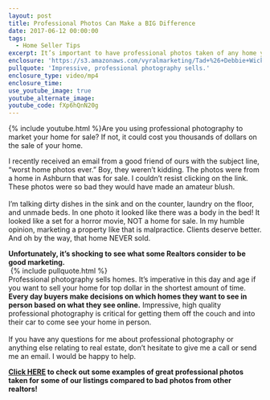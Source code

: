 ```yaml
---
layout: post
title: Professional Photos Can Make a BIG Difference
date: 2017-06-12 00:00:00
tags:
  - Home Seller Tips
excerpt: It’s important to have professional photos taken of any home you are selling. You’re starting off at a huge disadvantage without them.
enclosure: 'https://s3.amazonaws.com/vyralmarketing/Tad+%26+Debbie+Wicker/Videos/Northern+Virginia+Real+Estate-+Worst+Home+Photos+Ever%2521.mp4'
pullquote: 'Impressive, professional photography sells.'
enclosure_type: video/mp4
enclosure_time:
use_youtube_image: true
youtube_alternate_image:
youtube_code: fXp6hQnN20g
---
```



{% include youtube.html %}Are you using professional photography to market your home for sale? If not, it could cost you thousands of dollars on the sale of your home.

I recently received an email from a good friend of ours with the subject line, “worst home photos ever.” Boy, they weren’t kidding. The photos were from a home in Ashburn that was for sale. I couldn’t resist clicking on the link. These photos were so bad they would have made an amateur blush.
<br>
<br>I’m talking dirty dishes in the sink and on the counter, laundry on the floor, and unmade beds. In one photo it looked like there was a body in the bed! It looked like a set for a horror movie, NOT a home for sale. In my humble opinion, marketing a property like that is malpractice. Clients deserve better. And oh by the way, that home NEVER sold.

**Unfortunately, it’s shocking to see what some Realtors consider to be good marketing.**
<br> {% include pullquote.html %}
<br>Professional photography sells homes. It’s imperative in this day and age if you want to sell your home for top dollar in the shortest amount of time. **Every day buyers make decisions on which homes they want to see in person based on what they see online.** Impressive, high quality professional photography is critical for getting them off the couch and into their car to come see your home in person.
<br>
<br>If you have any questions for me about professional photography or anything else relating to real estate, don’t hesitate to give me a call or send me an email. I would be happy to help.

**[Click HERE](https://www.wickerhomesgroup.com/blog/professional-photos-can-make-a-big-difference/) to check out some examples of great professional photos taken for some of our listings compared to bad photos from other realtors!**